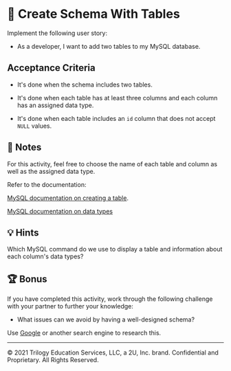 # 📖 Create Schema With Tables

Implement the following user story:

* As a developer, I want to add two tables to my MySQL database. 

## Acceptance Criteria

* It's done when the schema includes two tables.

* It's done when each table has at least three columns and each column has an assigned data type.

* It's done when each table includes an `id` column that does not accept `NULL` values.

## 📝 Notes

For this activity, feel free to choose the name of each table and column as well as the assigned data type. 

Refer to the documentation: 

[MySQL documentation on creating a table](https://dev.mysql.com/doc/refman/8.0/en/creating-tables.html).

[MySQL documentation on data types](https://dev.mysql.com/doc/refman/8.0/en/data-types.html)

## 💡 Hints

Which MySQL command do we use to display a table and information about each column's data types? 

## 🏆 Bonus

If you have completed this activity, work through the following challenge with your partner to further your knowledge:

* What issues can we avoid by having a well-designed schema?

Use [Google](https://www.google.com) or another search engine to research this.

---
© 2021 Trilogy Education Services, LLC, a 2U, Inc. brand. Confidential and Proprietary. All Rights Reserved.
